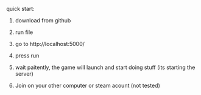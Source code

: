 quick start:

1. download from github

2. run file

3. go to http://localhost:5000/

4. press run

5. wait paitently, the game will launch and start doing stuff (its starting the server)

6. Join on your other computer or steam acount (not tested)
